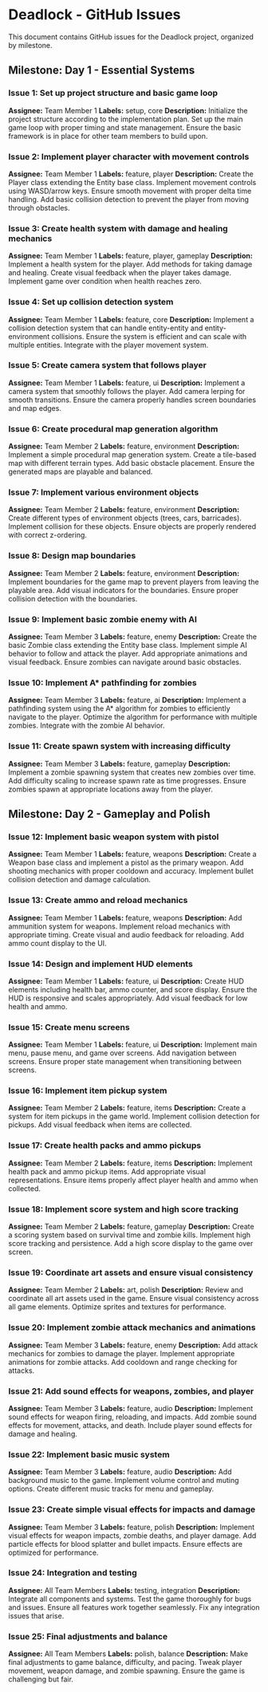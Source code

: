 # Deadlock - GitHub Issues

This document contains GitHub issues for the Deadlock project, organized by milestone.

## Milestone: Day 1 - Essential Systems

### Issue 1: Set up project structure and basic game loop
**Assignee:** Team Member 1
**Labels:** setup, core
**Description:**
Initialize the project structure according to the implementation plan. Set up the main game loop with proper timing and state management. Ensure the basic framework is in place for other team members to build upon.

### Issue 2: Implement player character with movement controls
**Assignee:** Team Member 1
**Labels:** feature, player
**Description:**
Create the Player class extending the Entity base class. Implement movement controls using WASD/arrow keys. Ensure smooth movement with proper delta time handling. Add basic collision detection to prevent the player from moving through obstacles.

### Issue 3: Create health system with damage and healing mechanics
**Assignee:** Team Member 1
**Labels:** feature, player, gameplay
**Description:**
Implement a health system for the player. Add methods for taking damage and healing. Create visual feedback when the player takes damage. Implement game over condition when health reaches zero.

### Issue 4: Set up collision detection system
**Assignee:** Team Member 1
**Labels:** feature, core
**Description:**
Implement a collision detection system that can handle entity-entity and entity-environment collisions. Ensure the system is efficient and can scale with multiple entities. Integrate with the player movement system.

### Issue 5: Create camera system that follows player
**Assignee:** Team Member 1
**Labels:** feature, ui
**Description:**
Implement a camera system that smoothly follows the player. Add camera lerping for smooth transitions. Ensure the camera properly handles screen boundaries and map edges.

### Issue 6: Create procedural map generation algorithm
**Assignee:** Team Member 2
**Labels:** feature, environment
**Description:**
Implement a simple procedural map generation system. Create a tile-based map with different terrain types. Add basic obstacle placement. Ensure the generated maps are playable and balanced.

### Issue 7: Implement various environment objects
**Assignee:** Team Member 2
**Labels:** feature, environment
**Description:**
Create different types of environment objects (trees, cars, barricades). Implement collision for these objects. Ensure objects are properly rendered with correct z-ordering.

### Issue 8: Design map boundaries
**Assignee:** Team Member 2
**Labels:** feature, environment
**Description:**
Implement boundaries for the game map to prevent players from leaving the playable area. Add visual indicators for the boundaries. Ensure proper collision detection with the boundaries.

### Issue 9: Implement basic zombie enemy with AI
**Assignee:** Team Member 3
**Labels:** feature, enemy
**Description:**
Create the basic Zombie class extending the Entity base class. Implement simple AI behavior to follow and attack the player. Add appropriate animations and visual feedback. Ensure zombies can navigate around basic obstacles.

### Issue 10: Implement A* pathfinding for zombies
**Assignee:** Team Member 3
**Labels:** feature, ai
**Description:**
Implement a pathfinding system using the A* algorithm for zombies to efficiently navigate to the player. Optimize the algorithm for performance with multiple zombies. Integrate with the zombie AI behavior.

### Issue 11: Create spawn system with increasing difficulty
**Assignee:** Team Member 3
**Labels:** feature, gameplay
**Description:**
Implement a zombie spawning system that creates new zombies over time. Add difficulty scaling to increase spawn rate as time progresses. Ensure zombies spawn at appropriate locations away from the player.

## Milestone: Day 2 - Gameplay and Polish

### Issue 12: Implement basic weapon system with pistol
**Assignee:** Team Member 1
**Labels:** feature, weapons
**Description:**
Create a Weapon base class and implement a pistol as the primary weapon. Add shooting mechanics with proper cooldown and accuracy. Implement bullet collision detection and damage calculation.

### Issue 13: Create ammo and reload mechanics
**Assignee:** Team Member 1
**Labels:** feature, weapons
**Description:**
Add ammunition system for weapons. Implement reload mechanics with appropriate timing. Create visual and audio feedback for reloading. Add ammo count display to the UI.

### Issue 14: Design and implement HUD elements
**Assignee:** Team Member 1
**Labels:** feature, ui
**Description:**
Create HUD elements including health bar, ammo counter, and score display. Ensure the HUD is responsive and scales appropriately. Add visual feedback for low health and ammo.

### Issue 15: Create menu screens
**Assignee:** Team Member 1
**Labels:** feature, ui
**Description:**
Implement main menu, pause menu, and game over screens. Add navigation between screens. Ensure proper state management when transitioning between screens.

### Issue 16: Implement item pickup system
**Assignee:** Team Member 2
**Labels:** feature, items
**Description:**
Create a system for item pickups in the game world. Implement collision detection for pickups. Add visual feedback when items are collected.

### Issue 17: Create health packs and ammo pickups
**Assignee:** Team Member 2
**Labels:** feature, items
**Description:**
Implement health pack and ammo pickup items. Add appropriate visual representations. Ensure items properly affect player health and ammo when collected.

### Issue 18: Implement score system and high score tracking
**Assignee:** Team Member 2
**Labels:** feature, gameplay
**Description:**
Create a scoring system based on survival time and zombie kills. Implement high score tracking and persistence. Add a high score display to the game over screen.

### Issue 19: Coordinate art assets and ensure visual consistency
**Assignee:** Team Member 2
**Labels:** art, polish
**Description:**
Review and coordinate all art assets used in the game. Ensure visual consistency across all game elements. Optimize sprites and textures for performance.

### Issue 20: Implement zombie attack mechanics and animations
**Assignee:** Team Member 3
**Labels:** feature, enemy
**Description:**
Add attack mechanics for zombies to damage the player. Implement appropriate animations for zombie attacks. Add cooldown and range checking for attacks.

### Issue 21: Add sound effects for weapons, zombies, and player
**Assignee:** Team Member 3
**Labels:** feature, audio
**Description:**
Implement sound effects for weapon firing, reloading, and impacts. Add zombie sound effects for movement, attacks, and death. Include player sound effects for damage and healing.

### Issue 22: Implement basic music system
**Assignee:** Team Member 3
**Labels:** feature, audio
**Description:**
Add background music to the game. Implement volume control and muting options. Create different music tracks for menu and gameplay.

### Issue 23: Create simple visual effects for impacts and damage
**Assignee:** Team Member 3
**Labels:** feature, polish
**Description:**
Implement visual effects for weapon impacts, zombie deaths, and player damage. Add particle effects for blood splatter and bullet impacts. Ensure effects are optimized for performance.

### Issue 24: Integration and testing
**Assignee:** All Team Members
**Labels:** testing, integration
**Description:**
Integrate all components and systems. Test the game thoroughly for bugs and issues. Ensure all features work together seamlessly. Fix any integration issues that arise.

### Issue 25: Final adjustments and balance
**Assignee:** All Team Members
**Labels:** polish, balance
**Description:**
Make final adjustments to game balance, difficulty, and pacing. Tweak player movement, weapon damage, and zombie spawning. Ensure the game is challenging but fair.